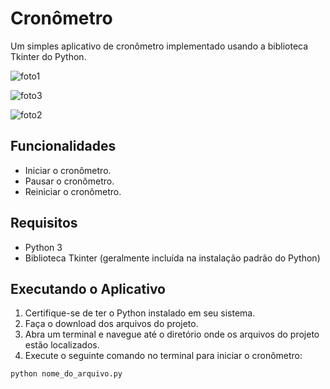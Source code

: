 # Cronômetro

Um simples aplicativo de cronômetro implementado usando a biblioteca Tkinter do Python.

![foto1](https://github.com/MafiaboyBR/Cronometro/assets/139263723/79ee1e91-53b5-4229-929d-a96fa94a295c)

![foto3](https://github.com/MafiaboyBR/Cronometro/assets/139263723/e8cd3e70-230c-4682-85bd-aca5a5318927)

![foto2](https://github.com/MafiaboyBR/Cronometro/assets/139263723/19d19177-a787-43f1-bd0f-5fd86b8eb3b6)

## Funcionalidades

- Iniciar o cronômetro.
- Pausar o cronômetro.
- Reiniciar o cronômetro.

## Requisitos

- Python 3
- Biblioteca Tkinter (geralmente incluída na instalação padrão do Python)

## Executando o Aplicativo

1. Certifique-se de ter o Python instalado em seu sistema.
2. Faça o download dos arquivos do projeto.
3. Abra um terminal e navegue até o diretório onde os arquivos do projeto estão localizados.
4. Execute o seguinte comando no terminal para iniciar o cronômetro:

```bash
python nome_do_arquivo.py
